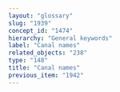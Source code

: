 ```yaml
---
layout: "glossary"
slug: "1939"
concept_id: "1474"
hierarchy: "General keywords"
label: "Canal names"
related_objects: "238"
type: "148"
title: "Canal names"
previous_item: "1942"
---
```

